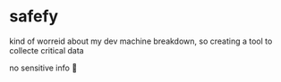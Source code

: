 # safefy

kind of worreid about my dev machine breakdown, so creating a tool to collecte critical data

no sensitive info 👹
